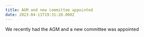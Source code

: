 ```yaml
---
title: AGM and new committee appointed
date: 2023-04-11T19:31:20.000Z
---
```

We recently had the AGM and a new committee was appointed